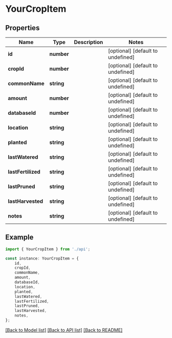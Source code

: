 # YourCropItem


## Properties

Name | Type | Description | Notes
------------ | ------------- | ------------- | -------------
**id** | **number** |  | [optional] [default to undefined]
**cropId** | **number** |  | [optional] [default to undefined]
**commonName** | **string** |  | [optional] [default to undefined]
**amount** | **number** |  | [optional] [default to undefined]
**databaseId** | **number** |  | [optional] [default to undefined]
**location** | **string** |  | [optional] [default to undefined]
**planted** | **string** |  | [optional] [default to undefined]
**lastWatered** | **string** |  | [optional] [default to undefined]
**lastFertilized** | **string** |  | [optional] [default to undefined]
**lastPruned** | **string** |  | [optional] [default to undefined]
**lastHarvested** | **string** |  | [optional] [default to undefined]
**notes** | **string** |  | [optional] [default to undefined]

## Example

```typescript
import { YourCropItem } from './api';

const instance: YourCropItem = {
    id,
    cropId,
    commonName,
    amount,
    databaseId,
    location,
    planted,
    lastWatered,
    lastFertilized,
    lastPruned,
    lastHarvested,
    notes,
};
```

[[Back to Model list]](../README.md#documentation-for-models) [[Back to API list]](../README.md#documentation-for-api-endpoints) [[Back to README]](../README.md)
